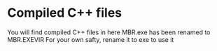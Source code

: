 # Compiled C++ files

You will find compiled C++ files in here
MBR.exe has been renamed to MBR.EXEVIR For your own safty, rename it to exe to use it